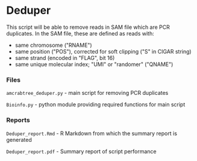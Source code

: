 # Deduper

This script will be able to remove reads in SAM file which are PCR duplicates. In the SAM file, these are defined as reads with:

* same chromosome ("RNAME")
* same position ("POS"), corrected for soft clipping ("S" in CIGAR string)
* same strand (encoded in "FLAG", bit 16)
* same unique molecular index; "UMI" or "randomer" ("QNAME")

### Files

`amcrabtree_deduper.py` - main script for removing PCR duplicates

`Bioinfo.py` - python module providing required functions for main script

### Reports

`Deduper_report.Rmd` - R Markdown from which the summary report is generated

`Deduper_report.pdf` - Summary report of script performance